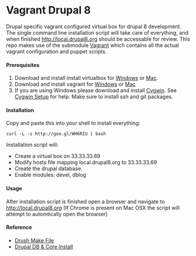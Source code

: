 Vagrant Drupal 8
==============

Drupal specific vagrant configured virtual box for drupal 8 development. The single command line installation 
script will take care of everything, and when finished http://local.drupal8.org should be accessable for review.
This repo makes use of the submodule [Vagrant](https://github.com/delphian/vagrant) which contains all the actual
vagrant configuration and puppet scripts.

#### Prerequisites ####

1. Download and install install virtualbox for [Windows](http://download.virtualbox.org/virtualbox/4.2.6/VirtualBox-4.2.6-82870-Win.exe) or [Mac](http://download.virtualbox.org/virtualbox/4.2.6/VirtualBox-4.2.6-82870-OSX.dmg).
2. Download and install vagrant for [Windows](http://files.vagrantup.com/packages/476b19a9e5f499b5d0b9d4aba5c0b16ebe434311/Vagrant.msi) or [Mac](http://files.vagrantup.com/packages/476b19a9e5f499b5d0b9d4aba5c0b16ebe434311/Vagrant.dmg)
3. If you are using Windows please download and install [Cygwin](http://cygwin.com/setup.exe). See [Cygwin Setup](http://cygwin.com/cygwin-ug-net/setup-net.html#setup-packages) for help. Make sure to install ssh and git packages.

#### Installation ####

Copy and paste this into your shell to install everything:

```
curl -L -s http://goo.gl/WH6RIU | bash
```

Installation script will:

 * Create a virtual box on 33.33.33.69
 * Modify hosts file mapping local.drupal8.org to 33.33.33.69
 * Create the drupal database.
 * Enable modules: devel, dblog

#### Usage ####

After installation script is finished open a browser and navigate to http://local.drupal8.org
(If Chrome is present on Mac OSX the script will attempt to automtically open the browser)


#### Reference ####

* [Drush Make File](https://gist.github.com/delphian/6027415)
* [Drupal DB & Core Install](https://gist.github.com/delphian/6043424)
